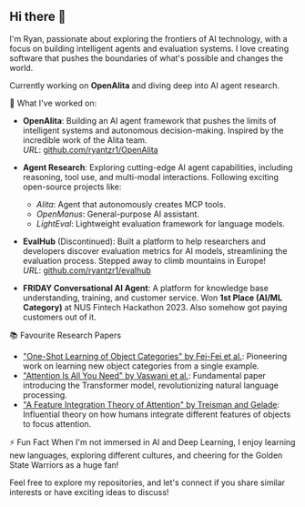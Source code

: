 ## Hi there 👋

I'm Ryan, passionate about exploring the frontiers of AI technology, with a focus on building intelligent agents and evaluation systems. I love creating software that pushes the boundaries of what's possible and changes the world.

Currently working on **OpenAlita** and diving deep into AI agent research.

💼 What I've worked on:

- **OpenAlita**: Building an AI agent framework that pushes the limits of intelligent systems and autonomous decision-making. Inspired by the incredible work of the Alita team.  
  *URL*: [github.com/ryantzr1/OpenAlita](https://github.com/ryantzr1/OpenAlita)
  
- **Agent Research**: Exploring cutting-edge AI agent capabilities, including reasoning, tool use, and multi-modal interactions. Following exciting open-source projects like:
  - *Alita*: Agent that autonomously creates MCP tools.
  - *OpenManus*: General-purpose AI assistant.
  - *LightEval*: Lightweight evaluation framework for language models.

- **EvalHub** (Discontinued): Built a platform to help researchers and developers discover evaluation metrics for AI models, streamlining the evaluation process. Stepped away to climb mountains in Europe!  
  *URL*: [github.com/ryantzr1/evalhub](https://github.com/ryantzr1/evalhub)

- **FRIDAY Conversational AI Agent**: A platform for knowledge base understanding, training, and customer service. Won **1st Place (AI/ML Category)** at NUS Fintech Hackathon 2023. Also somehow got paying customers out of it.

📚 Favourite Research Papers
- ["One-Shot Learning of Object Categories" by Fei-Fei et al.](http://vision.stanford.edu/documents/Fei-FeiFergusPerona2006.pdf): Pioneering work on learning new object categories from a single example.
- ["Attention Is All You Need" by Vaswani et al.](https://arxiv.org/abs/1706.03762): Fundamental paper introducing the Transformer model, revolutionizing natural language processing.
- ["A Feature Integration Theory of Attention" by Treisman and Gelade](https://www.sciencedirect.com/science/article/abs/pii/0010028580900055): Influential theory on how humans integrate different features of objects to focus attention.

⚡ Fun Fact
When I'm not immersed in AI and Deep Learning, I enjoy learning new languages, exploring different cultures, and cheering for the Golden State Warriors as a huge fan!

Feel free to explore my repositories, and let's connect if you share similar interests or have exciting ideas to discuss!
